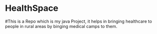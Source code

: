 # HealthSpace

#This is a Repo which is my java Project, it helps in bringing healthcare to people in rural areas by binging medical camps to them.

